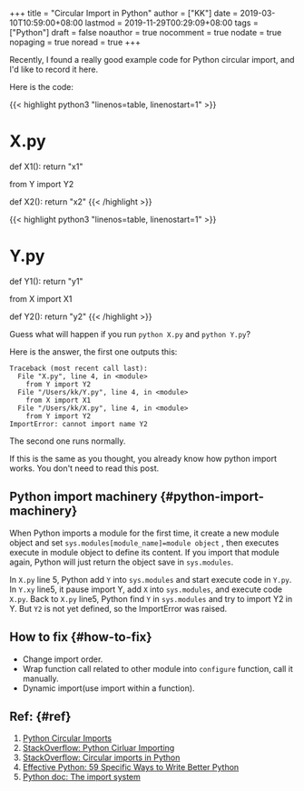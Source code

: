+++
title = "Circular Import in Python"
author = ["KK"]
date = 2019-03-10T10:59:00+08:00
lastmod = 2019-11-29T00:29:09+08:00
tags = ["Python"]
draft = false
noauthor = true
nocomment = true
nodate = true
nopaging = true
noread = true
+++

Recently, I found a really good example code for Python circular import, and I'd like to record it here.

Here is the code:

{{< highlight python3 "linenos=table, linenostart=1" >}}
# X.py
def X1():
    return "x1"

from Y import Y2

def X2():
    return "x2"
{{< /highlight >}}

{{< highlight python3 "linenos=table, linenostart=1" >}}
# Y.py
def Y1():
    return "y1"

from X import X1

def Y2():
    return "y2"
{{< /highlight >}}

Guess what will happen if you run `python X.py` and `python Y.py`?

Here is the answer, the first one outputs this:

```nil
Traceback (most recent call last):
  File "X.py", line 4, in <module>
    from Y import Y2
  File "/Users/kk/Y.py", line 4, in <module>
    from X import X1
  File "/Users/kk/X.py", line 4, in <module>
    from Y import Y2
ImportError: cannot import name Y2
```

The second one runs normally.

If this is the same as you thought, you already know how python import works. You don't need to read this post.


## Python import machinery {#python-import-machinery}

When Python imports a module for the first time, it create a new module object and set `sys.modules[module_name]=module object` , then executes execute in module object to define its content. If you import that module again, Python will just return the object save in `sys.modules`.

In `X.py` line 5, Python add `Y` into `sys.modules` and start execute code in `Y.py`. In `Y.xy` line5, it pause import Y, add `X` into `sys.modules`, and execute code `X.py`. Back to `X.py` line5, Python find `Y` in `sys.modules` and try to import Y2 in Y. But `Y2` is not yet defined, so the ImportError was raised.


## How to fix {#how-to-fix}

-   Change import order.
-   Wrap function call related to other module into `configure` function, call it manually.
-   Dynamic import(use import within a function).


## Ref: {#ref}

1.  [Python Circular Imports](https://stackabuse.com/python-circular-imports/)
2.  [StackOverflow: Python Cirluar Importing](https://stackoverflow.com/questions/22187279/python-circular-importing)
3.  [StackOverflow: Circular imports in Python](https://stackoverflow.com/questions/744373/circular-or-cyclic-imports-in-python)
4.  [Effective Python: 59 Specific Ways to Write Better Python](https://www.amazon.com/Effective-Python-Specific-Software-Development/dp/0134034287)
5.  [Python doc: The import system](https://docs.python.org/3/reference/import.html)
